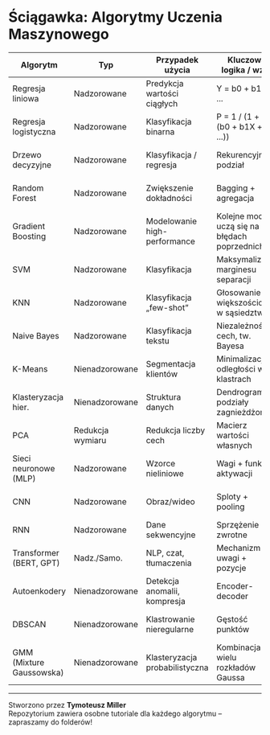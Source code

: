 # Ściągawka: Algorytmy Uczenia Maszynowego

| Algorytm              | Typ          | Przypadek użycia              | Kluczowa logika / wzór                           | Założenia                  | Zalety                          | Wady                              | Nie używać, gdy...                               | Przykład z życia codziennego        |
|-----------------------|--------------|-------------------------------|--------------------------------------------------|----------------------------|----------------------------------|-----------------------------------|--------------------------------------------------|-------------------------------------|
| Regresja liniowa      | Nadzorowane  | Predykcja wartości ciągłych   | Y = b0 + b1X + ...                               | Liniowość, niezależność    | Prosty, interpretowalny, szybki | Wrażliwy na odstające dane        | Dane nieliniowe, silna korelacja zmiennych      | Prognozowanie cen mieszkań          |
| Regresja logistyczna  | Nadzorowane  | Klasyfikacja binarna          | P = 1 / (1 + e^-(b0 + b1X + ...))               | Logit, liniowość log-odds | Probabilistyczna, interpretowalna| Słaba przy danych nieliniowych    | Silna nieliniowość danych                      | Wykrywanie spamu                     |
| Drzewo decyzyjne      | Nadzorowane  | Klasyfikacja / regresja       | Rekurencyjny podział                            | Brak                      | Proste, łatwe do zrozumienia     | Niestabilne, podatne na overfitting| Mało danych, skomplikowane zależności           | Predykcja kredytowa                 |
| Random Forest         | Nadzorowane  | Zwiększenie dokładności       | Bagging + agregacja                            | Niezależność drzew         | Wysoka dokładność                | Wolniejszy, mniej interpretowalny | Potrzebna interpretowalność modelu              | Wykrywanie oszustw                  |
| Gradient Boosting     | Nadzorowane  | Modelowanie high-performance  | Kolejne modele uczą się na błędach poprzednich  | Kolejność danych ważna     | Najwyższa dokładność             | Overfitting, wolniejszy           | Gdy interpretowalność kluczowa                  | Scoring kredytowy                   |
| SVM                   | Nadzorowane  | Klasyfikacja                 | Maksymalizacja marginesu separacji              | Separowalność              | Dobry w dużych wymiarach         | Wolny przy dużych zbiorach         | Duże zbiory danych                             | Rozpoznawanie twarzy                |
| KNN                   | Nadzorowane  | Klasyfikacja „few-shot”       | Głosowanie większościowe w sąsiedztwie          | Skalowanie cech            | Prosty, brak treningu            | Wolny, wrażliwy na hałas           | Dużo cech, zaszumione dane                     | Systemy rekomendacyjne              |
| Naive Bayes           | Nadzorowane  | Klasyfikacja tekstu           | Niezależność cech, tw. Bayesa                   | Cechy niezależne           | Szybki, dobry do tekstu          | Założenia często nienaturalne      | Silna zależność między cechami                 | Analiza sentymentu                  |
| K-Means               | Nienadzorowane| Segmentacja klientów          | Minimalizacja odległości w klastrach            | Kulistość klastrów         | Szybki, łatwy do zrozumienia     | Wymaga podania liczby klastrów     | Niekuliste klastry, różne rozmiary              | Segmentacja klientów                |
| Klasteryzacja hier.   | Nienadzorowane| Struktura danych              | Dendrogram, podziały zagnieżdżone               | Metryka odległości         | Wizualizacja, brak K             | Wydajność przy dużych zbiorach     | Bardzo duże zbiory danych                      | Analiza ekspresji genów             |
| PCA                   | Redukcja wymiaru| Redukcja liczby cech        | Macierz wartości własnych                      | Duża wariancja ważna       | Odszumianie, wizualizacja        | Trudna interpretacja              | Gdy każda cecha istotna                        | Kompresja obrazu                    |
| Sieci neuronowe (MLP) | Nadzorowane  | Wzorce nieliniowe             | Wagi + funkcje aktywacji                        | Dużo danych                 | Bardzo wydajne                   | Black-box, potrzeba danych         | Mało danych, interpretowalność                 | Klasyfikacja obrazów                |
| CNN                   | Nadzorowane  | Obraz/wideo                  | Sploty + pooling                               | Dane siatkowe              | Super do obrazów/wideo           | Duże zapotrzebowanie na zasoby     | Przetwarzanie sekwencji                      | Autonomiczne pojazdy                |
| RNN                   | Nadzorowane  | Dane sekwencyjne              | Sprzężenie zwrotne                             | Kolejność ważna            | Dobre do tekstu                  | Zanikanie gradientu                | Długie sekwencje                              | Prognozowanie giełdy                |
| Transformer (BERT, GPT)| Nadz./Samo. | NLP, czat, tłumaczenia        | Mechanizm uwagi + pozycje                      | Duże dane                   | Długi kontekst, szybki           | Duże koszty obliczeniowe           | Małe projekty                              | ChatGPT, tłumaczenia                 |
| Autoenkodery          | Nienadzorowane| Detekcja anomalii, kompresja | Encoder-decoder                                | Sieć symetryczna           | Dobre odszumianie                | Może naduczyć, czarna skrzynka     | Brak potrzeby kompresji                      | Wykrywanie oszustw                  |
| DBSCAN                | Nienadzorowane| Klastrowanie nieregularne    | Gęstość punktów                                | Gęstość klastrów           | Tolerancja szumu, elastyczność   | Słaby przy różnej gęstości         | Gęstość zmienna, wysokowymiarowe dane         | Klasteryzacja geoprzestrzenna       |
| GMM (Mixture Gaussowska)| Nienadzorowane  | Klasteryzacja probabilistyczna  | Kombinacja wielu rozkładów Gaussa                | Dane zbliżone do Gaussa    | Modeluje nakładające się klastry | Wrażliwy na inicjalizację           | Gdy dane nie mają rozkładów normalnych          | Segmentacja obrazów, bioinformatyka |

---

Stworzono przez **Tymoteusz Miller**  
Repozytorium zawiera osobne tutoriale dla każdego algorytmu – zapraszamy do folderów!
